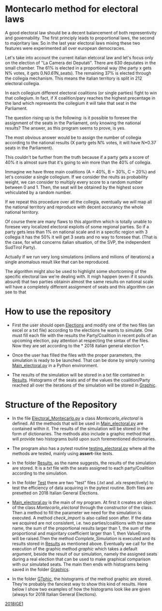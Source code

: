 # Montecarlo method for electoral laws
A good electoral law should be a decent balancement of both representivity and governability. The first principly leads to proportional laws, the second to majoritary law. So in the last year electoral laws mixing these two features were experimented all over european democracies.

Let's take into account the current italian eletcoral law and let's focus only on the election of "La Camera dei Deputati". There are 630  deputates in the small chamber. The 61% is elected in a proportional way (the party x gets N% votes, it gets 0.N*0.61*N_seats). The remaining 37% is elected through the collegia mechanism. This means the italian territory is split in 212 electoral collegia.

In each collegium different electoral coalitions (or single parties) fight to win that collegium. In fact, if X coalition/pary reaches the highest precentage in the land which represents the collegium it will take that seat in the Parliament.

The question rising up is the following: is it possible to foresee the assignment of the seats in the Parliament, only knowing the national results? The answer, as this program seems to prove, is yes.

The most obvious answer would be to assign the number of collegia according to the national results (X party gets N% votes, it will have N*0.37 seats in the Parliament).

This couldn't be further from the truth because if a party gets a score of 40% it is almost sure that it's going to win more than the 40% of collegia.

Immagine we have three main coalitions (A = 40%, B = 30%, C = 20%) and let's consider a single collegium. If we consider the reults as probability weight, we can consider to multiply every score to a random number between 0 and 1. Then, the seat will be obtained by the highest score vehiculated by a random number.

If we repeat this procedure over all the collegia, eventually we will map all the national territory and reproduce with decent accurancy the whole national territory.

Of course there are many flaws to this algorithm which is totally unable to foresee very localized electoral exploits of some regional parties. So if a party gets less than 1% on national scale and in a specific region with 3 collegia it has the 50% it will get 3 seats and no way to foresee that. (That is the case, for what concerns italian situation, of the SVP, the independent SudTirol Party).

Actually if we run very long simulations (milions and milions of iterations) a single anomalous result like that can be reproduced.

The algorithm might also be used to highlight some shortcoming of the specific electoral law we're dealing with. It migh happen (even if it sounds absurd) that two parties obtainin almost the same results on national scale will have a completely different assignment of seats and this algorithm can see to that


# How to use the repository

* First the user should open [Elections](https://github.com/g95g95/Exam) and modify one of the two files (an excel or a txt file) according to the elections he wants to simulate. One must fill each file with the results the Party/Coalition in recent polls of an upcoming election, pay attention at respecting the sintax of the files. Now they are set according to the * 2018 italian general election *.

* Once the user has filled the files with the proper parameters, the simulation is ready to be launched. That can be done by simply running [Main_electoral.py](https://github.com/g95g95/Exam) in a Python environment.

* The results of the simulation will be stored in a txt file contained in [Results](https://github.com/g95g95/Exam). Histograms of the seats and of the values the coalition/Party reached all over the iterations of the simulation will be stored in [Graphic](https://github.com/g95g95/Exam).


# Structure of the Repository

* In the file [Electoral_Montecarlo.py](https://github.com/g95g95/Exam) a class *Montecarlo_electoral* is defined. All the methods that will be used in [Main_electoral.py](https://github.com/g95g95/Exam) are contained within it. The results of the simulation will be stored in the form of dictionaries. The methods also include a graphic method that will provide two histograms build upon such forementioned dictionaries.

* The program also has a pytest routine [testing_electoral.py](https://github.com/g95g95/Exam) where all the methods are tested, mainly using **assert**-like tests.

* In the folder [Results](https://github.com/g95g95/Exam), as the name suggests, the results of the simulation are stored. It is a *txt* file with the seats assigned to each party/Coalition according to the simulation.

* In the folder [Test](https://github.com/g95g95/Exam) there are two "test" files (*.txt* and *.xls* respectively) to test the efficiency of data acquiring in the pytest routine. Both files are presetted on 2018 Italian General Elections.

* [Main_electoral.py](https://github.com/g95g95/Exam) is the main of my program. At first it creates an object of the class *Montecarlo_electoral* through the constructor of the class. Then a method to fill the parameter we need for the simulation is executed. A method *check_import* is also called soon after. If the data we acquired are not consistent, i.e. two parties/coalitions with the same name, the sum of the proportional results larger than 1, the sum of the proportional and majoritary coefficient larger than 1, then ValueErrors will be raised.Then the method *Complete_Simulation* is executed and its results stored in [Results](https://github.com/g95g95/Exam) as mentioned above. Eventually we call for the execution of the graphic method *graphic* which takes a default argument, beside the result of our simulation, namely the assigned seats during a real election that can be used to make graphical comparison with our simulated seats. The main then ends with histograms being saved in the folder [Graphics](https://github.com/g95g95/Exam).

* In the folder [GTphic](https://github.com/g95g95/Exam), the histograms of the method graphic are stored. They're probably the fanciest way to show this kind of results. Here below I show two examples of how the histograms look like are given (always for 2018 Italian General Elections).

[2018IGE1](https://github.com/g95g95/Exam/Graphic/Histogram-Confrontation_for_2018_Italian_General_elections.png)











